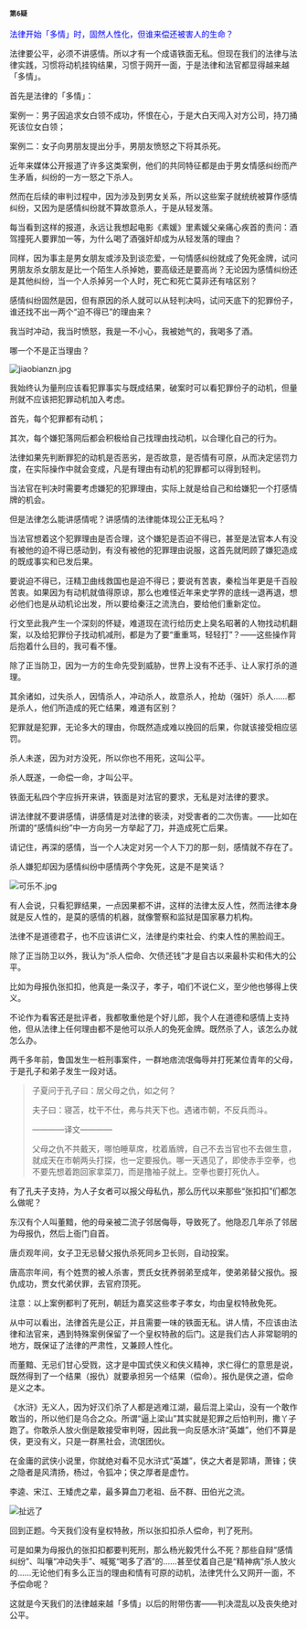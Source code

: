 #### `第6疑`

<font color="blue">法律开始「多情」时，固然人性化，但谁来偿还被害人的生命？</font>

法律要公平，必须不讲感情。所以才有一个成语铁面无私。但现在我们的法律与法律实践，习惯将动机挂钩结果，习惯于网开一面，于是法律和法官都显得越来越「多情」。

首先是法律的「多情」：

案例一：男子因追求女白领不成功，怀恨在心，于是大白天闯入对方公司，持刀捅死该位女白领；

案例二：女子向男朋友提出分手，男朋友愤怒之下将其杀死。

近年来媒体公开报道了许多这类案例，他们的共同特征都是由于男女情感纠纷而产生矛盾，纠纷的一方一怒之下杀人。

然而在后续的审判过程中，因为涉及到男女关系，所以这些案子就统统被算作感情纠纷，又因为是感情纠纷就不算故意杀人，于是从轻发落。

每当看到这样的报道，永远让我想起电影《素媛》里素媛父亲痛心疾首的责问：酒驾撞死人要罪加一等，为什么喝了酒强奸却成为从轻发落的理由？

同样，因为事主是男女朋友或涉及到谈恋爱，一句情感纠纷就成了免死金牌，试问男朋友杀女朋友是比一个陌生人杀掉她，要高级还是要高尚？无论因为感情纠纷还是其他纠纷，当一个人杀掉另一个人时，死亡和死亡莫非还有啥区别？

感情纠纷固然是因，但有原因的杀人就可以从轻判决吗，试问天底下的犯罪份子，谁还找不出一两个“迫不得已”的理由来？

我当时冲动，我当时愤怒，我是一不小心，我被她气的，我喝多了酒。

哪一个不是正当理由？

![jiaobianzn.jpg](https://i.loli.net/2020/05/22/jK8uGWX1fMDRCEt.jpg)

我始终认为量刑应该看犯罪事实与既成结果，破案时可以看犯罪份子的动机，但量刑就不应该把犯罪动机加入考虑。

首先，每个犯罪都有动机；

其次，每个嫌犯落网后都会积极给自己找理由找动机，以合理化自己的行为。

法律如果先判断罪犯的动机是否恶劣，是否故意，是否情有可原，从而决定惩罚力度，在实际操作中就会变成，凡是有理由有动机的犯罪都可以得到轻判。

当法官在判决时需要考虑嫌犯的犯罪理由，实际上就是给自己和给嫌犯一个打感情牌的机会。

但是法律怎么能讲感情呢？讲感情的法律能体现公正无私吗？

当法官想着这个犯罪理由是否合理，这个嫌犯是否迫不得已，甚至是法官本人有没有被他的迫不得已感动到，有没有被他的犯罪理由说服，这首先就罔顾了嫌犯造成的既成事实和已发后果。

要说迫不得已，汪精卫曲线救国也是迫不得已；要说有苦衷，秦桧当年更是千百般苦衷。如果因为有动机就值得原谅，那么也难怪近年来史学界的底线一退再退，想必他们也是从动机论出发，所以要给秦汪之流洗白，要给他们重新定位。

行文至此我产生一个深刻的怀疑，难道现在流行给历史上臭名昭著的人物找动机翻案，以及给犯罪份子找动机减刑，都是为了要“重重骂，轻轻打”？——这些操作背后抱着什么目的，我可看不懂。

除了正当防卫，因为一方的生命先受到威胁，世界上没有不还手、让人家打杀的道理。

其余诸如，过失杀人，因情杀人，冲动杀人，故意杀人，抢劫（强奸）杀人……都是杀人，他们所造成的死亡结果，难道有区别？

犯罪就是犯罪，无论多大的理由，你既然造成难以挽回的后果，你就该接受相应惩罚。

杀人未遂，因为对方没死，所以你也不用死，这叫公平。

杀人既遂，一命偿一命，才叫公平。

铁面无私四个字应拆开来讲，铁面是对法官的要求，无私是对法律的要求。

讲法律就不要讲感情，讲感情是对法律的亵渎，对受害者的二次伤害。——比如在所谓的“感情纠纷”中一方向另一方举起了刀，并造成死亡后果。

请记住，再深的感情，当一个人决定对另一个人下刀的那一刻，感情就不存在了。

杀人嫌犯却因为感情纠纷中感情两个字免死，这是不是笑话？

![可乐不.jpg](https://i.loli.net/2020/05/22/FC1UyvMnQuhVcT2.jpg)

有人会说，只看犯罪结果，一点因果都不讲，这样的法律太反人性，然而法律本身就是反人性的，是莫的感情的机器，就像警察和监狱是国家暴力机构。

法律不是道德君子，也不应该讲仁义，法律是约束社会、约束人性的黑脸阎王。

除了正当防卫以外，我认为“杀人偿命、欠债还钱”才是自古以来最朴实和伟大的公平。

比如为母报仇张扣扣，他真是一条汉子，孝子，咱们不说仁义，至少他也够得上侠义。

不论作为看客还是批评者，我都敬重他是个好儿郎，我个人在道德和感情上支持他，但从法律上任何理由都不是他可以杀人的免死金牌。既然杀了人，该怎么办就怎么办。

两千多年前，鲁国发生一桩刑事案件，一群地痞流氓侮辱并打死某位青年的父母，于是孔子和弟子发生一段对话。

> 子夏问于孔子曰：居父母之仇，如之何？
>
> 夫子曰：寝苫，枕干不仕，弗与共天下也。遇诸市朝，不反兵而斗。
>
> ————译文————
>
> 父母之仇不共戴天，哪怕睡草席，枕着盾牌，自己不去当官也不去做生意，就成天在市朝两头打探，也一定要报仇。哪一天遇见了，即使赤手空拳，也不要先想着跑回家拿菜刀，而是撸袖子就上。空拳也要打死仇人。

有了孔夫子支持，为人子女者可以报父母私仇，那么历代以来那些“张扣扣”们都怎么做呢？

东汉有个人叫董黯，他的母亲被二流子邻居侮辱，导致死了。他隐忍几年杀了邻居为母报仇，然后上衙门自首。

唐贞观年间，女子卫无忌替父报仇杀死同乡卫长则，自动投案。

唐高宗年间，有个姓贾的被人杀害，贾氏女抚养弱弟至成年，使弟弟替父报仇。报仇成功，贾女代弟伏罪，去官府顶死。

注意：以上案例都判了死刑，朝廷为嘉奖这些孝子孝女，均由皇权特赦免死。

从中可以看出，法律首先是公正，并且需要一味的铁面无私。讲人情，不应该由法律和法官来，遇到特殊案例保留了一个皇权特赦的后门。这是我们古人非常聪明的地方，既保证了法律的严肃性，又兼顾人性化。

而董黯、无忌们甘心受戮，这才是中国式侠义和侠义精神，求仁得仁的意思是说，既然得到了一个结果（报仇）就要承担另一个结果（偿命）。报仇是侠之道，偿命是义之本。

《水浒》无义人，因为好汉们杀了人都是逃难江湖，最后混上梁山，没有一个敢作敢当的，所以他们是乌合之众。所谓“逼上梁山”其实就是犯罪之后怕判刑，撒丫子跑了。你敢杀人放火倒是敢接受审判呀，因此我一向反感水浒“英雄”，他们不算是侠，更没有义，只是一群黑社会，流氓团伙。

在金庸的武侠小说里，你就绝对看不见水浒式“英雄”，侠之大者是郭靖，萧锋；侠之隐者是风清扬，杨过，令狐冲；侠之厚者是虚竹。

李逵、宋江、王矮虎之辈，最多算血刀老祖、岳不群、田伯光之流。

![扯远了](https://i.loli.net/2020/05/22/8G3UtXhvngENIL5.jpg)

回到正题。今天我们没有皇权特赦，所以张扣扣杀人偿命，判了死刑。

可是如果为母报仇的张扣扣都要判死刑，那么杨光毅凭什么不死？那些自辩“感情纠纷”、叫嚷“冲动失手”、喊冤“喝多了酒”的……甚至仗着自己是“精神病”杀人放火的……无论他们有多么正当的理由和情有可原的动机，法律凭什么又网开一面，不予偿命呢？

这就是今天我们的法律越来越「多情」以后的附带伤害——判决混乱以及丧失绝对公平。

